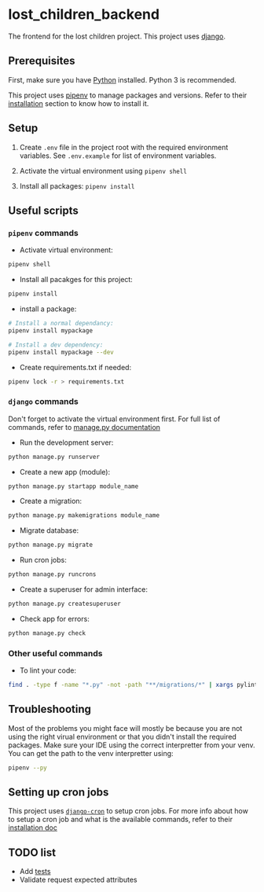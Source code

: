 # lost_children_backend

The frontend for the lost children project. This project uses [django](https://www.djangoproject.com/).

## Prerequisites

First, make sure you have [Python](https://www.python.org/) installed. Python 3 is recommended.

This project uses [pipenv](https://pypi.org/project/pipenv/) to manage packages and versions. Refer to their [installation](https://github.com/pypa/pipenv#installation) section to know how to install it.

## Setup

1. Create `.env` file in the project root with the required environment variables. See `.env.example` for list of environment variables.

2. Activate the virtual environment using `pipenv shell`

3. Install all packages: `pipenv install`

## Useful scripts

### `pipenv` commands

- Activate virtual environment:

```bash
pipenv shell
```

- Install all pacakges for this project:

```bash
pipenv install
```

- install a package:

```bash
# Install a normal dependancy:
pipenv install mypackage

# Install a dev dependency:
pipenv install mypackage --dev
```

- Create requirements.txt if needed:

```bash
pipenv lock -r > requirements.txt
```

### `django` commands

Don't forget to activate the virtual environment first. For full list of commands, refer to [manage.py documentation](https://docs.djangoproject.com/en/3.2/ref/django-admin/)

- Run the development server:

```bash
python manage.py runserver
```

- Create a new app (module):

```bash
python manage.py startapp module_name
```

- Create a migration:

```bash
python manage.py makemigrations module_name
```

- Migrate database:

```bash
python manage.py migrate
```

- Run cron jobs:

```bash
python manage.py runcrons
```

- Create a superuser for admin interface:

```bash
python manage.py createsuperuser
```

- Check app for errors:

```bash
python manage.py check
```

### Other useful commands

- To lint your code:

```bash
find . -type f -name "*.py" -not -path "**/migrations/*" | xargs pylint
```

## Troubleshooting

Most of the problems you might face will mostly be because you are not using the right virual environment or that you didn't install the required packages. Make sure your IDE using the correct interpretter from your venv. You can get the path to the venv interpretter using:

```bash
pipenv --py
```

## Setting up cron jobs

This project uses [`django-cron`](https://django-cron.readthedocs.io/en/latest/) to setup cron jobs. For more info about how to setup a cron job and what is the available commands, refer to their [installation doc](https://django-cron.readthedocs.io/en/latest/installation.html)

## TODO list

- Add [tests](https://docs.djangoproject.com/en/3.2/topics/testing/)
- Validate request expected attributes
